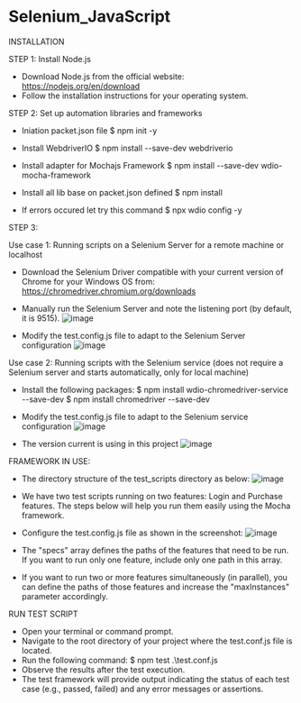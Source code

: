 # Selenium_JavaScript

INSTALLATION

STEP 1: Install Node.js 
- Download Node.js from the official website: https://nodejs.org/en/download
- Follow the installation instructions for your operating system.

STEP 2: Set up automation libraries and frameworks

- Iniation packet.json file
$ npm init -y

- Install WebdriverIO
$ npm install --save-dev webdriverio

- Install adapter for Mochajs Framework 
$ npm install --save-dev wdio-mocha-framework 

- Install all lib base on packet.json defined
$ npm install 

- If errors occured let try this command
$ npx wdio config -y

STEP 3: 

Use case 1: Running scripts on a Selenium Server for a remote machine or localhost
- Download the Selenium Driver compatible with your current version of Chrome for your Windows OS from: https://chromedriver.chromium.org/downloads
- Manually run the Selenium Server and note the listening port (by default, it is 9515).
  ![image](https://github.com/lequangdau1993/Selenium_JavaScript/assets/43399313/e691dd8e-b7be-4e6e-b14f-ad3142004611)

- Modify the test.config.js file to adapt to the Selenium Server configuration
  ![image](https://github.com/lequangdau1993/Selenium_JavaScript/assets/43399313/8579d064-6b23-4975-8425-17557d7abc73)


Use case 2: Running scripts with the Selenium service (does not require a Selenium server and starts automatically, only for local machine)
- Install the following packages:
$ npm install wdio-chromedriver-service --save-dev
$ npm install chromedriver --save-dev
- Modify the test.config.js file to adapt to the Selenium service configuration
![image](https://github.com/lequangdau1993/Selenium_JavaScript/assets/43399313/98cd65c0-5dc9-4921-b897-e831439a7921)

- The version current is using in this project
![image](https://github.com/lequangdau1993/Selenium_JavaScript/assets/43399313/305d1320-f7ba-4c86-87ee-e599e389d718)

FRAMEWORK IN USE:

- The directory structure of the test_scripts directory as below:
![image](https://github.com/lequangdau1993/Selenium_JavaScript/assets/43399313/dd30d675-7f2e-44dd-baf4-543e52ec7251)

- We have two test scripts running on two features: Login and Purchase features. The steps below will help you run them easily using the Mocha framework.
- Configure the test.config.js file as shown in the screenshot:
![image](https://github.com/lequangdau1993/Selenium_JavaScript/assets/43399313/1dfeebc9-ceb2-44c8-b539-0f98c7d2bbd7)
- The "specs" array defines the paths of the features that need to be run. If you want to run only one feature, include only one path in this array.
- If you want to run two or more features simultaneously (in parallel), you can define the paths of those features and increase the "maxInstances" parameter accordingly.

RUN TEST SCRIPT
- Open your terminal or command prompt.
- Navigate to the root directory of your project where the test.conf.js file is located.
- Run the following command: $ npm test .\test.conf.js
- Observe the results after the test execution.
- The test framework will provide output indicating the status of each test case (e.g., passed, failed) and any error messages or assertions.

